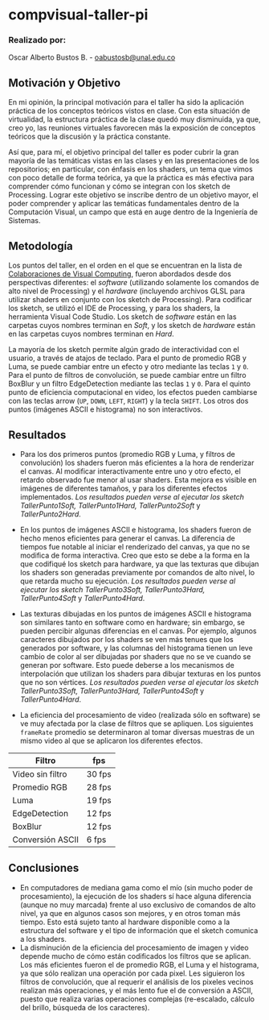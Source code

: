 # compvisual-taller-pi

### Realizado por:
Oscar Alberto Bustos B. - oabustosb@unal.edu.co

## Motivación y Objetivo

En mi opinión, la principal motivación para el taller ha sido la aplicación práctica de los conceptos teóricos vistos en clase. Con esta situación de virtualidad, la estructura práctica de la clase quedó muy disminuida, ya que, creo yo, las reuniones virtuales favorecen más la exposición de conceptos teóricos que la discusión y la práctica constante. 

Así que, para mí, el objetivo principal del taller es poder cubrir la gran mayoría de las temáticas vistas en las clases y en las presentaciones de los repositorios; en particular, con énfasis en los shaders, un tema que vimos con poco detalle de forma teórica, ya que la práctica es más efectiva para comprender cómo funcionan y cómo se integran con los sketch de Processing. Lograr este objetivo se inscribe dentro de un objetivo mayor, el poder comprender y aplicar las temáticas fundamentales dentro de la Computación Visual, un campo que está en auge dentro de la Ingeniería de Sistemas.

## Metodología

Los puntos del taller, en el orden en el que se encuentran en la lista de [Colaboraciones de Visual Computing](http://visualcomputing.github.io/collaborations), fueron abordados desde dos perspectivas diferentes: el _software_ (utilizando solamente los comandos de alto nivel de Processing) y el _hardware_ (incluyendo archivos GLSL para utilizar shaders en conjunto con los sketch de Processing). Para codificar los sketch, se utilizó el IDE de Processing, y para los shaders, la herramienta Visual Code Studio. Los sketch de _software_ están en las carpetas cuyos nombres terminan en _Soft_, y los sketch de _hardware_ están en las carpetas cuyos nombres terminan en _Hard_.

La mayoría de los sketch permite algún grado de interactividad con el usuario, a través de atajos de teclado. Para el punto de promedio RGB y Luma, se puede cambiar entre un efecto y otro mediante las teclas `1` y `0`. Para el punto de filtros de convolución, se puede cambiar entre un filtro BoxBlur y un filtro EdgeDetection mediante las teclas `1` y `0`. Para el quinto punto de eficiencia computacional en video, los efectos pueden cambiarse con las teclas arrow (`UP`, `DOWN`, `LEFT`, `RIGHT`) y la tecla `SHIFT`. Los otros dos puntos (imágenes ASCII e histograma) no son interactivos.

## Resultados

* Para los dos primeros puntos (promedio RGB y Luma, y filtros de convolución) los shaders fueron más eficientes a la hora de renderizar el canvas. Al modificar interactivamente entre uno y otro efecto, el retardo observado fue menor al usar shaders. Esta mejora es visible en imágenes de diferentes tamaños, y para los diferentes efectos implementados. _Los resultados pueden verse al ejecutar los sketch TallerPunto1Soft, TallerPunto1Hard, TallerPunto2Soft_ y _TallerPunto2Hard_.

* En los puntos de imágenes ASCII e histograma, los shaders fueron de hecho menos eficientes para generar el canvas. La diferencia de tiempos fue notable al iniciar el renderizado del canvas, ya que no se modifica de forma interactiva. Creo que esto se debe a la forma en la que codifiqué los sketch para hardware, ya que las texturas que dibujan los shaders son generadas previamente por comandos de alto nivel, lo que retarda mucho su ejecución. _Los resultados pueden verse al ejecutar los sketch TallerPunto3Soft, TallerPunto3Hard, TallerPunto4Soft_ y _TallerPunto4Hard_.

* Las texturas dibujadas en los puntos de imágenes ASCII e histograma son similares tanto en software como en hardware; sin embargo, se pueden percibir algunas diferencias en el canvas. Por ejemplo, algunos caracteres dibujados por los shaders se ven más tenues que los generados por software, y las columnas del histograma tienen un leve cambio de color al ser dibujadas por shaders que no se ve cuando se generan por software. Esto puede deberse a los mecanismos de interpolación que utilizan los shaders para dibujar texturas en los puntos que no son vértices. _Los resultados pueden verse al ejecutar los sketch TallerPunto3Soft, TallerPunto3Hard, TallerPunto4Soft_ y _TallerPunto4Hard_.

* La eficiencia del procesamiento de video (realizada sólo en software) se ve muy afectada por la clase de filtros que se apliquen. Los siguientes `frameRate` promedio se determinaron al tomar diversas muestras de un mismo video al que se aplicaron los diferentes efectos.

Filtro | fps
-------|-----
Video sin filtro | 30 fps
Promedio RGB | 28 fps
Luma | 19 fps
EdgeDetection | 12 fps
BoxBlur | 12 fps
Conversión ASCII | 6 fps


## Conclusiones

* En computadores de mediana gama como el mío (sin mucho poder de procesamiento), la ejecución de los shaders sí hace alguna diferencia (aunque no muy marcada) frente al uso exclusivo de comandos de alto nivel, ya que en algunos casos son mejores, y en otros toman más tiempo. Esto está sujeto tanto al hardware disponible como a la estructura del software y el tipo de información que el sketch comunica a los shaders.
* La disminución de la eficiencia del procesamiento de imagen y video depende mucho de cómo están codificados los filtros que se aplican. Los más eficientes fueron el de promedio RGB, el Luma y el histograma, ya que sólo realizan una operación por cada pixel. Les siguieron los filtros de convolución, que al requerir el análisis de los pixeles vecinos realizan más operaciones, y el más lento fue el de conversión a ASCII, puesto que realiza varias operaciones complejas (re-escalado, cálculo del brillo, búsqueda de los caracteres). 

